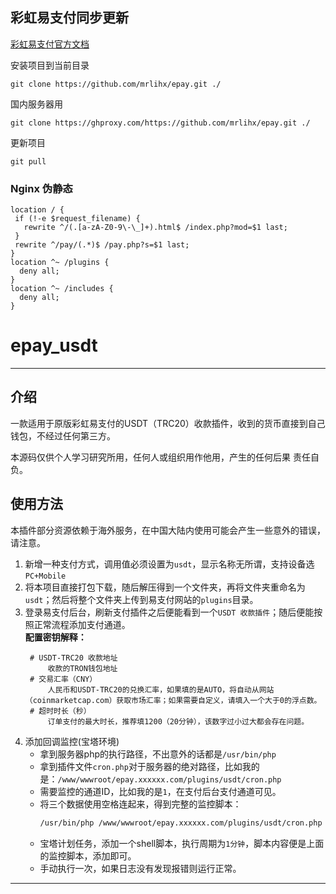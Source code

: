 ## 彩虹易支付同步更新
[彩虹易支付官方文档](https://www.kancloud.cn/net909/epay/2590520)

安装项目到当前目录
```
git clone https://github.com/mrlihx/epay.git ./
```
国内服务器用
```
git clone https://ghproxy.com/https://github.com/mrlihx/epay.git ./
```
更新项目
```
git pull
```

### Nginx 伪静态
```
location / {
 if (!-e $request_filename) {
   rewrite ^/(.[a-zA-Z0-9\-\_]+).html$ /index.php?mod=$1 last;
 }
 rewrite ^/pay/(.*)$ /pay.php?s=$1 last;
}
location ^~ /plugins {
  deny all;
}
location ^~ /includes {
  deny all;
}
```






# epay_usdt

---   

## 介绍

一款适用于原版彩虹易支付的USDT（TRC20）收款插件，收到的货币直接到自己钱包，不经过任何第三方。

本源码仅供个人学习研究所用，任何人或组织用作他用，产生的任何后果 责任自负。

## 使用方法

本插件部分资源依赖于海外服务，在中国大陆内使用可能会产生一些意外的错误，请注意。

1. 新增一种支付方式，调用值必须设置为`usdt`，显示名称无所谓，支持设备选`PC+Mobile`
2. 将本项目直接打包下载，随后解压得到一个文件夹，再将文件夹重命名为`usdt`；然后将整个文件夹上传到易支付网站的`plugins`目录。
3. 登录易支付后台，刷新支付插件之后便能看到一个`USDT 收款插件`；随后便能按照正常流程添加支付通道。  
   **配置密钥解释：**
   ```
    # USDT-TRC20 收款地址
        收款的TRON钱包地址
    # 交易汇率（CNY）
        人民币和USDT-TRC20的兑换汇率，如果填的是AUTO，将自动从网站（coinmarketcap.com）获取市场汇率；如果需要自定义，请填入一个大于0的浮点数。
    # 超时时长（秒）
        订单支付的最大时长，推荐填1200（20分钟），该数字过小过大都会存在问题。 
    ```
4. 添加回调监控(宝塔环境)
    - 拿到服务器php的执行路径，不出意外的话都是`/usr/bin/php`
    - 拿到插件文件`cron.php`对于服务器的绝对路径，比如我的是：`/www/wwwroot/epay.xxxxxx.com/plugins/usdt/cron.php`
    - 需要监控的通道ID，比如我的是`1`，在支付后台支付通道可见。
    - 将三个数据使用空格连起来，得到完整的监控脚本：
       ```bash
       /usr/bin/php /www/wwwroot/epay.xxxxxx.com/plugins/usdt/cron.php 1
       ```
    - 宝塔计划任务，添加一个shell脚本，执行周期为`1分钟`，脚本内容便是上面的监控脚本，添加即可。
    - 手动执行一次，如果日志没有发现报错则运行正常。

---  
